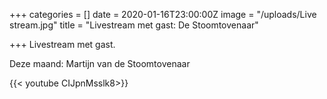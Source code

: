 +++
categories = []
date = 2020-01-16T23:00:00Z
image = "/uploads/Live stream.jpg"
title = "Livestream met gast: De Stoomtovenaar"

+++
Livestream met gast. 

Deze maand: Martijn van de Stoomtovenaar

{{< youtube CIJpnMsslk8>}}